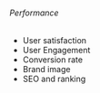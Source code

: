 ###### Performance
- User satisfaction
- User Engagement
- Conversion rate
- Brand image
- SEO and ranking